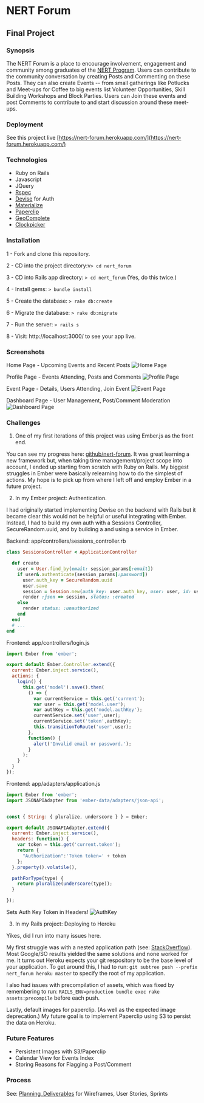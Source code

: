 # NERT Forum

## Final Project

### Synopsis

The NERT Forum is a place to encourage involvement, engagement and community among graduates of the [NERT Program](http://sf-fire.org/neighborhood-emergency-response-team-nert). Users can contribute to the community conversation by creating Posts and Commenting on these Posts. They can also create Events -- from small gatherings like Potlucks and Meet-ups for Coffee to big events list Volunteer Opportunities, Skill Building Workshops and Block Parties. Users can Join these events and post Comments to contribute to and start discussion around these meet-ups.

### Deployment

See this project live [https://nert-forum.herokuapp.com/](https://nert-forum.herokuapp.com/)

### Technologies

- Ruby on Rails
- Javascript
- JQuery
- [Rspec](https://github.com/rspec/rspec-rails)
- [Devise](https://github.com/plataformatec/devise) for Auth
- [Materialize](http://materializecss.com)
- [Paperclip](https://github.com/thoughtbot/paperclip)
- [GeoComplete](https://ubilabs.github.io/geocomplete)
- [Clockpicker](https://github.com/chingyawhao/materialize-clockpicker)

### Installation

1 - Fork and clone this repository.

2 - CD into the project directory:v```> cd nert_forum```

3 - CD into Rails app directory: ```> cd nert_forum```
(Yes, do this twice.)

4 - Install gems: ```> bundle install```

5 - Create the database: ```> rake db:create```

6 - Migrate the database: ```> rake db:migrate```

7 - Run the server: ```> rails s```

8 - Visit: http://localhost:3000/ to see your app live.

### Screenshots

Home Page - Upcoming Events and Recent Posts
![Home Page](http://i.imgur.com/00mUu2P.jpg)

Profile Page - Events Attending, Posts and Comments
![Profile Page](http://i.imgur.com/2l527F6.png)

Event Page - Details, Users Attending, Join Event
![Event Page](http://i.imgur.com/bVhvClL.jpg)

Dashboard Page - User Management, Post/Comment Moderation
![Dashboard Page](http://i.imgur.com/lrDnCq3.png)

### Challenges

1) One of my first iterations of this project was using Ember.js as the front end. 

You can see my progress here: [github/nert-forum](https://github.com/LilyCole/nert-forum). It was great learning a new framework but, when taking time management/project scope into account, I ended up starting from scratch with Ruby on Rails. My biggest struggles in Ember were basically relearning how to do the simplest of actions. My hope is to pick up from where I left off and employ Ember in a future project.

2) In my Ember project: Authentication. 

I had originally started implementing Devise on the backend with Rails but it became clear this would not be helpful or useful integrating with Ember. Instead, I had to build my own auth with a Sessions Controller, SecureRandom.uuid, and by building a and using a service in Ember.

Backend: app/controllers/sessions_controller.rb
```ruby
class SessionsController < ApplicationController

  def create
    user = User.find_by(email: session_params[:email])
    if user&.authenticate(session_params[:password])
      user.auth_key = SecureRandom.uuid
      user.save
      session = Session.new(auth_key: user.auth_key, user: user, id: user.id)
      render :json => session, status: :created
    else
      render status: :unauthorized
    end
  end
  # ...
end
```

Frontend: app/controllers/login.js
```javascript 
import Ember from 'ember';

export default Ember.Controller.extend({
  current: Ember.inject.service(),
  actions: {
    login() { 
      this.get('model').save().then(
        () => {
          var currentService = this.get('current');
          var user = this.get('model.user');
          var authKey = this.get('model.authKey');
          currentService.set('user',user);
          currentService.set('token',authKey);
          this.transitionToRoute('user',user);
        }, 
        function() { 
          alert('Invalid email or password.'); 
        }
      );
    }
  }
});
```

Frontend: app/adapters/application.js
```javascript
import Ember from 'ember';
import JSONAPIAdapter from 'ember-data/adapters/json-api';


const { String: { pluralize, underscore } } = Ember;

export default JSONAPIAdapter.extend({
  current: Ember.inject.service(),
  headers: function() {
    var token = this.get('current.token');
    return {
      "Authorization":'Token token=' + token
    };
  }.property().volatile(),

  pathForType(type) {
    return pluralize(underscore(type));
  }

});
```

Sets Auth Key Token in Headers!
![AuthKey](http://i.imgur.com/RXlceHz.png)

3) In my Rails project: Deploying to Heroku

Yikes, did I run into many issues here. 

My first struggle was with a nested application path (see: [StackOverflow](http://stackoverflow.com/questions/40835985/rails-deployment-on-heroku-failed-to-detect-set-buildpack)). Most Google/SO results yielded the same solutions and none worked for me. It turns out Heroku expects your git respository to be the base level of your application. To get around this, I had to run: ```git subtree push --prefix nert_forum heroku master``` to specify the root of my application.

I also had issues with precompilation of assets, which was fixed by remembering to run: ```RAILS_ENV=production bundle exec rake assets:precompile``` before each push.

Lastly, default images for paperclip. (As well as the expected image deprecation.) My future goal is to implement Paperclip using S3 to persist the data on Heroku.

### Future Features
- Persistent Images with S3/Paperclip
- Calendar View for Events Index
- Storing Reasons for Flagging a Post/Comment

### Process

See: [Planning_Deliverables](https://github.com/LilyCole/nert_forum/blob/master/Planning%20Deliverables.md) for Wireframes, User Stories, Sprints

